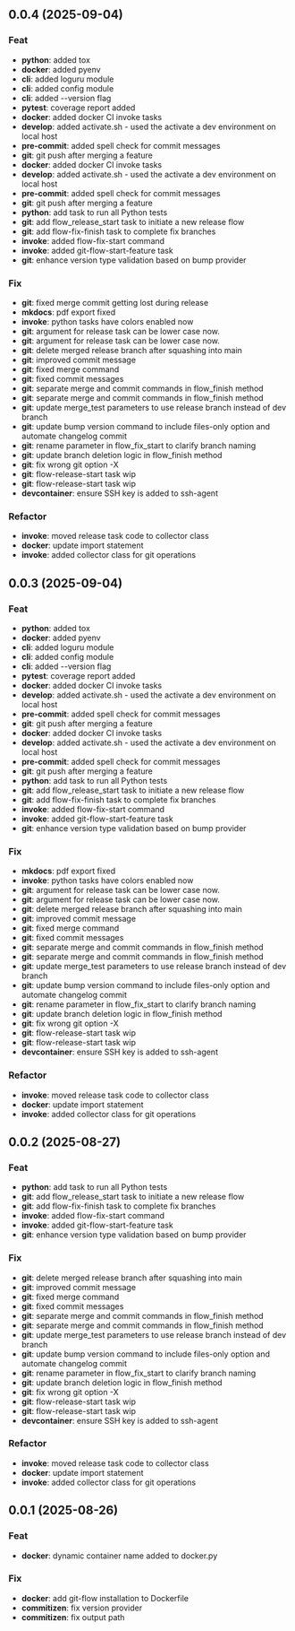 ## 0.0.4 (2025-09-04)

### Feat

- **python**: added tox
- **docker**: added pyenv
- **cli**: added loguru module
- **cli**: added config module
- **cli**: added --version flag
- **pytest**: coverage report added
- **docker**: added docker CI invoke tasks
- **develop**: added activate.sh - used the activate a dev environment on local host
- **pre-commit**: added spell check for commit messages
- **git**: git push after merging a feature
- **docker**: added docker CI invoke tasks
- **develop**: added activate.sh - used the activate a dev environment on local host
- **pre-commit**: added spell check for commit messages
- **git**: git push after merging a feature
- **python**: add task to run all Python tests
- **git**: add flow_release_start task to initiate a new release flow
- **git**: add flow-fix-finish task to complete fix branches
- **invoke**: added flow-fix-start command
- **invoke**: added git-flow-start-feature task
- **git**: enhance version type validation based on bump provider

### Fix

- **git**: fixed merge commit getting lost during release
- **mkdocs**: pdf export fixed
- **invoke**: python tasks have colors enabled now
- **git**: argument for release task can be lower case now.
- **git**: argument for release task can be lower case now.
- **git**: delete merged release branch after squashing into main
- **git**: improved commit message
- **git**: fixed merge command
- **git**: fixed commit messages
- **git**: separate merge and commit commands in flow_finish method
- **git**: separate merge and commit commands in flow_finish method
- **git**: update merge_test parameters to use release branch instead of dev branch
- **git**: update bump version command to include files-only option and automate changelog commit
- **git**: rename parameter in flow_fix_start to clarify branch naming
- **git**: update branch deletion logic in flow_finish method
- **git**: fix wrong git option -X
- **git**: flow-release-start task wip
- **git**: flow-release-start task wip
- **devcontainer**: ensure SSH key is added to ssh-agent

### Refactor

- **invoke**: moved release task code to collector class
- **docker**: update import statement
- **invoke**: added collector class for git operations

## 0.0.3 (2025-09-04)

### Feat

- **python**: added tox
- **docker**: added pyenv
- **cli**: added loguru module
- **cli**: added config module
- **cli**: added --version flag
- **pytest**: coverage report added
- **docker**: added docker CI invoke tasks
- **develop**: added activate.sh - used the activate a dev environment on local host
- **pre-commit**: added spell check for commit messages
- **git**: git push after merging a feature
- **docker**: added docker CI invoke tasks
- **develop**: added activate.sh - used the activate a dev environment on local host
- **pre-commit**: added spell check for commit messages
- **git**: git push after merging a feature
- **python**: add task to run all Python tests
- **git**: add flow_release_start task to initiate a new release flow
- **git**: add flow-fix-finish task to complete fix branches
- **invoke**: added flow-fix-start command
- **invoke**: added git-flow-start-feature task
- **git**: enhance version type validation based on bump provider

### Fix

- **mkdocs**: pdf export fixed
- **invoke**: python tasks have colors enabled now
- **git**: argument for release task can be lower case now.
- **git**: argument for release task can be lower case now.
- **git**: delete merged release branch after squashing into main
- **git**: improved commit message
- **git**: fixed merge command
- **git**: fixed commit messages
- **git**: separate merge and commit commands in flow_finish method
- **git**: separate merge and commit commands in flow_finish method
- **git**: update merge_test parameters to use release branch instead of dev branch
- **git**: update bump version command to include files-only option and automate changelog commit
- **git**: rename parameter in flow_fix_start to clarify branch naming
- **git**: update branch deletion logic in flow_finish method
- **git**: fix wrong git option -X
- **git**: flow-release-start task wip
- **git**: flow-release-start task wip
- **devcontainer**: ensure SSH key is added to ssh-agent

### Refactor

- **invoke**: moved release task code to collector class
- **docker**: update import statement
- **invoke**: added collector class for git operations

## 0.0.2 (2025-08-27)

### Feat

- **python**: add task to run all Python tests
- **git**: add flow_release_start task to initiate a new release flow
- **git**: add flow-fix-finish task to complete fix branches
- **invoke**: added flow-fix-start command
- **invoke**: added git-flow-start-feature task
- **git**: enhance version type validation based on bump provider

### Fix

- **git**: delete merged release branch after squashing into main
- **git**: improved commit message
- **git**: fixed merge command
- **git**: fixed commit messages
- **git**: separate merge and commit commands in flow_finish method
- **git**: separate merge and commit commands in flow_finish method
- **git**: update merge_test parameters to use release branch instead of dev branch
- **git**: update bump version command to include files-only option and automate changelog commit
- **git**: rename parameter in flow_fix_start to clarify branch naming
- **git**: update branch deletion logic in flow_finish method
- **git**: fix wrong git option -X
- **git**: flow-release-start task wip
- **git**: flow-release-start task wip
- **devcontainer**: ensure SSH key is added to ssh-agent

### Refactor

- **invoke**: moved release task code to collector class
- **docker**: update import statement
- **invoke**: added collector class for git operations

## 0.0.1 (2025-08-26)

### Feat

- **docker**: dynamic container name added to docker.py

### Fix

- **docker**: add git-flow installation to Dockerfile
- **commitizen**: fix version provider
- **commitizen**: fix output path
